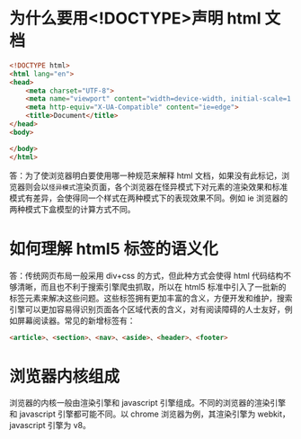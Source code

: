 # 为什么要用<!DOCTYPE>声明 html 文档

```html
<!DOCTYPE html>
<html lang="en">
<head>
    <meta charset="UTF-8">
    <meta name="viewport" content="width=device-width, initial-scale=1.0">
    <meta http-equiv="X-UA-Compatible" content="ie=edge">
    <title>Document</title>
</head>
<body>

</body>
</html>
```

答：为了使浏览器明白要使用哪一种规范来解释 html 文档，如果没有此标记，浏览器则会以`怪异模式`渲染页面，各个浏览器在怪异模式下对元素的渲染效果和标准模式有差异，会使得同一个样式在两种模式下的表现效果不同。例如 ie 浏览器的两种模式下盒模型的计算方式不同。

# 如何理解 html5 标签的语义化

答：传统网页布局一般采用 div+css 的方式，但此种方式会使得 html 代码结构不够清晰，而且也不利于搜索引擎爬虫抓取，所以在 html5 标准中引入了一批新的标签元素来解决这些问题。这些标签拥有更加丰富的含义，方便开发和维护，搜索引擎可以更加容易得识别页面各个区域代表的含义，对有阅读障碍的人士友好，例如屏幕阅读器。常见的新增标签有：

```html
<article>、<section>、<nav>、<aside>、<header>、<footer>
```

# 浏览器内核组成

浏览器的内核一般由渲染引擎和 javascript 引擎组成。不同的浏览器的渲染引擎和 javascript 引擎都可能不同。以 chrome 浏览器为例，其渲染引擎为 webkit，javascript 引擎为 v8。
